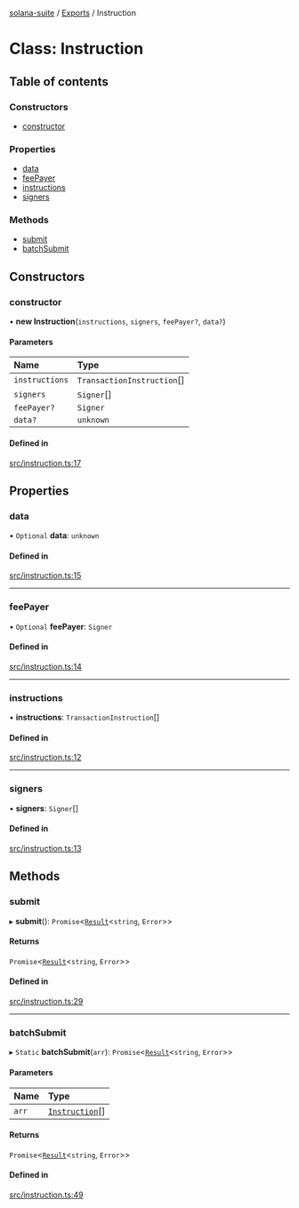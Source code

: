 [solana-suite](../README.md) / [Exports](../modules.md) / Instruction

# Class: Instruction

## Table of contents

### Constructors

- [constructor](Instruction.md#constructor)

### Properties

- [data](Instruction.md#data)
- [feePayer](Instruction.md#feepayer)
- [instructions](Instruction.md#instructions)
- [signers](Instruction.md#signers)

### Methods

- [submit](Instruction.md#submit)
- [batchSubmit](Instruction.md#batchsubmit)

## Constructors

### constructor

• **new Instruction**(`instructions`, `signers`, `feePayer?`, `data?`)

#### Parameters

| Name | Type |
| :------ | :------ |
| `instructions` | `TransactionInstruction`[] |
| `signers` | `Signer`[] |
| `feePayer?` | `Signer` |
| `data?` | `unknown` |

#### Defined in

[src/instruction.ts:17](https://github.com/fukaoi/solana-suite/blob/077409e/src/instruction.ts#L17)

## Properties

### data

• `Optional` **data**: `unknown`

#### Defined in

[src/instruction.ts:15](https://github.com/fukaoi/solana-suite/blob/077409e/src/instruction.ts#L15)

___

### feePayer

• `Optional` **feePayer**: `Signer`

#### Defined in

[src/instruction.ts:14](https://github.com/fukaoi/solana-suite/blob/077409e/src/instruction.ts#L14)

___

### instructions

• **instructions**: `TransactionInstruction`[]

#### Defined in

[src/instruction.ts:12](https://github.com/fukaoi/solana-suite/blob/077409e/src/instruction.ts#L12)

___

### signers

• **signers**: `Signer`[]

#### Defined in

[src/instruction.ts:13](https://github.com/fukaoi/solana-suite/blob/077409e/src/instruction.ts#L13)

## Methods

### submit

▸ **submit**(): `Promise`<[`Result`](../modules.md#result)<`string`, `Error`\>\>

#### Returns

`Promise`<[`Result`](../modules.md#result)<`string`, `Error`\>\>

#### Defined in

[src/instruction.ts:29](https://github.com/fukaoi/solana-suite/blob/077409e/src/instruction.ts#L29)

___

### batchSubmit

▸ `Static` **batchSubmit**(`arr`): `Promise`<[`Result`](../modules.md#result)<`string`, `Error`\>\>

#### Parameters

| Name | Type |
| :------ | :------ |
| `arr` | [`Instruction`](Instruction.md)[] |

#### Returns

`Promise`<[`Result`](../modules.md#result)<`string`, `Error`\>\>

#### Defined in

[src/instruction.ts:49](https://github.com/fukaoi/solana-suite/blob/077409e/src/instruction.ts#L49)
